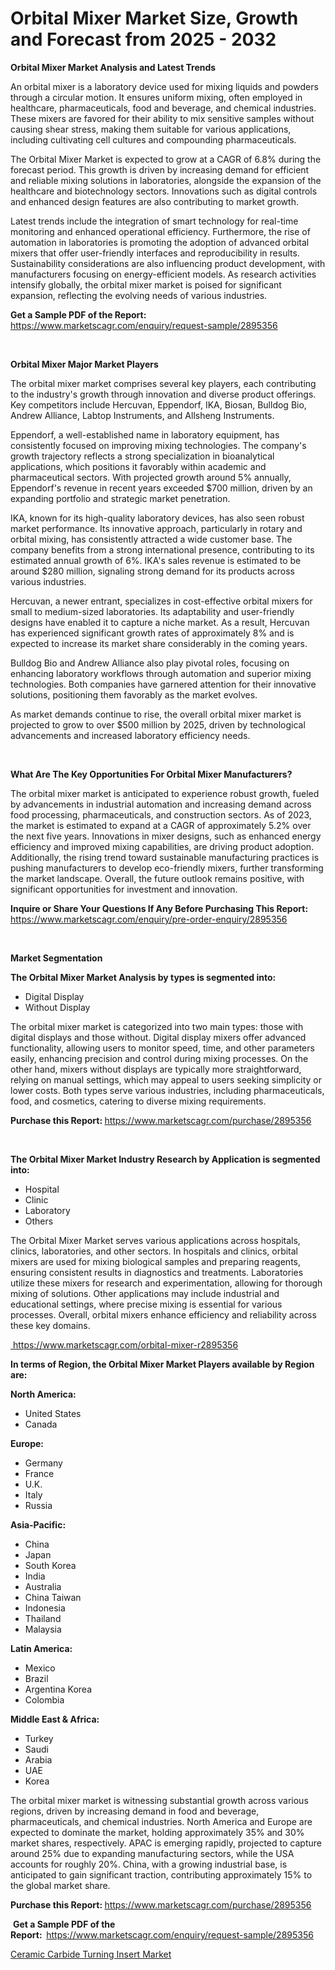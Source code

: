 <p><h1>Orbital Mixer Market Size, Growth and Forecast from 2025 - 2032</h1></p><p><strong>Orbital Mixer Market Analysis and Latest Trends</strong></p>
<p><p>An orbital mixer is a laboratory device used for mixing liquids and powders through a circular motion. It ensures uniform mixing, often employed in healthcare, pharmaceuticals, food and beverage, and chemical industries. These mixers are favored for their ability to mix sensitive samples without causing shear stress, making them suitable for various applications, including cultivating cell cultures and compounding pharmaceuticals.</p><p>The Orbital Mixer Market is expected to grow at a CAGR of 6.8% during the forecast period. This growth is driven by increasing demand for efficient and reliable mixing solutions in laboratories, alongside the expansion of the healthcare and biotechnology sectors. Innovations such as digital controls and enhanced design features are also contributing to market growth. </p><p>Latest trends include the integration of smart technology for real-time monitoring and enhanced operational efficiency. Furthermore, the rise of automation in laboratories is promoting the adoption of advanced orbital mixers that offer user-friendly interfaces and reproducibility in results. Sustainability considerations are also influencing product development, with manufacturers focusing on energy-efficient models. As research activities intensify globally, the orbital mixer market is poised for significant expansion, reflecting the evolving needs of various industries.</p></p>
<p><strong>Get a Sample PDF of the Report:&nbsp;</strong> <a href="https://www.marketscagr.com/enquiry/request-sample/2895356?utm_campaign=3117&utm_medium=2&utm_source=Github&utm_content=ia&utm_term=15032025&utm_id=orbital-mixer">https://www.marketscagr.com/enquiry/request-sample/2895356</a></p>
<p>&nbsp;</p>
<p><strong>Orbital Mixer Major Market Players</strong></p>
<p><p>The orbital mixer market comprises several key players, each contributing to the industry's growth through innovation and diverse product offerings. Key competitors include Hercuvan, Eppendorf, IKA, Biosan, Bulldog Bio, Andrew Alliance, Labtop Instruments, and Allsheng Instruments.</p><p>Eppendorf, a well-established name in laboratory equipment, has consistently focused on improving mixing technologies. The company's growth trajectory reflects a strong specialization in bioanalytical applications, which positions it favorably within academic and pharmaceutical sectors. With projected growth around 5% annually, Eppendorf's revenue in recent years exceeded $700 million, driven by an expanding portfolio and strategic market penetration.</p><p>IKA, known for its high-quality laboratory devices, has also seen robust market performance. Its innovative approach, particularly in rotary and orbital mixing, has consistently attracted a wide customer base. The company benefits from a strong international presence, contributing to its estimated annual growth of 6%. IKA's sales revenue is estimated to be around $280 million, signaling strong demand for its products across various industries.</p><p>Hercuvan, a newer entrant, specializes in cost-effective orbital mixers for small to medium-sized laboratories. Its adaptability and user-friendly designs have enabled it to capture a niche market. As a result, Hercuvan has experienced significant growth rates of approximately 8% and is expected to increase its market share considerably in the coming years.</p><p>Bulldog Bio and Andrew Alliance also play pivotal roles, focusing on enhancing laboratory workflows through automation and superior mixing technologies. Both companies have garnered attention for their innovative solutions, positioning them favorably as the market evolves.</p><p>As market demands continue to rise, the overall orbital mixer market is projected to grow to over $500 million by 2025, driven by technological advancements and increased laboratory efficiency needs.</p></p>
<p>&nbsp;</p>
<p><strong>What Are The Key Opportunities For Orbital Mixer Manufacturers?</strong></p>
<p><p>The orbital mixer market is anticipated to experience robust growth, fueled by advancements in industrial automation and increasing demand across food processing, pharmaceuticals, and construction sectors. As of 2023, the market is estimated to expand at a CAGR of approximately 5.2% over the next five years. Innovations in mixer designs, such as enhanced energy efficiency and improved mixing capabilities, are driving product adoption. Additionally, the rising trend toward sustainable manufacturing practices is pushing manufacturers to develop eco-friendly mixers, further transforming the market landscape. Overall, the future outlook remains positive, with significant opportunities for investment and innovation.</p></p>
<p><strong>Inquire or Share Your Questions If Any Before Purchasing This Report:</strong> <a href="https://www.marketscagr.com/enquiry/pre-order-enquiry/2895356?utm_campaign=3117&utm_medium=2&utm_source=Github&utm_content=ia&utm_term=15032025&utm_id=orbital-mixer">https://www.marketscagr.com/enquiry/pre-order-enquiry/2895356</a></p>
<p>&nbsp;</p>
<p><strong>Market Segmentation</strong></p>
<p><strong>The Orbital Mixer Market Analysis by types is segmented into:</strong></p>
<p><ul><li> Digital Display</li><li>Without Display </li></ul></p>
<p><p>The orbital mixer market is categorized into two main types: those with digital displays and those without. Digital display mixers offer advanced functionality, allowing users to monitor speed, time, and other parameters easily, enhancing precision and control during mixing processes. On the other hand, mixers without displays are typically more straightforward, relying on manual settings, which may appeal to users seeking simplicity or lower costs. Both types serve various industries, including pharmaceuticals, food, and cosmetics, catering to diverse mixing requirements.</p></p>
<p><strong>Purchase this Report:&nbsp;</strong><a href="https://www.marketscagr.com/purchase/2895356?utm_campaign=3117&utm_medium=2&utm_source=Github&utm_content=ia&utm_term=15032025&utm_id=orbital-mixer">https://www.marketscagr.com/purchase/2895356</a></p>
<p>&nbsp;</p>
<p><strong>The Orbital Mixer Market Industry Research by Application is segmented into:</strong></p>
<p><ul><li> Hospital</li><li>Clinic</li><li>Laboratory</li><li>Others </li></ul></p>
<p><p>The Orbital Mixer Market serves various applications across hospitals, clinics, laboratories, and other sectors. In hospitals and clinics, orbital mixers are used for mixing biological samples and preparing reagents, ensuring consistent results in diagnostics and treatments. Laboratories utilize these mixers for research and experimentation, allowing for thorough mixing of solutions. Other applications may include industrial and educational settings, where precise mixing is essential for various processes. Overall, orbital mixers enhance efficiency and reliability across these key domains.</p></p>
<p><a href="https://www.marketscagr.com/orbital-mixer-r2895356?utm_campaign=3117&utm_medium=2&utm_source=Github&utm_content=ia&utm_term=15032025&utm_id=orbital-mixer">&nbsp;https://www.marketscagr.com/orbital-mixer-r2895356</a></p>
<p><strong>In terms of Region, the Orbital Mixer Market Players available by Region are:</strong></p>
<p>
    <p> <strong> North America: </strong>
        <ul>
            <li>United States</li>
            <li>Canada</li>
        </ul>
        </p> 
    <p> <strong> Europe: </strong>
        <ul>
            <li>Germany</li>
            <li>France</li>
            <li>U.K.</li>
            <li>Italy</li>
            <li>Russia</li>
        </ul>
        </p> 
    <p> <strong> Asia-Pacific: </strong>
        <ul>
            <li>China</li>
            <li>Japan</li>
            <li>South Korea</li>
            <li>India</li>
            <li>Australia</li>
            <li>China Taiwan</li>
            <li>Indonesia</li>
            <li>Thailand</li>
            <li>Malaysia</li>
        </ul>
        </p> 
    <p> <strong> Latin America: </strong>
        <ul>
            <li>Mexico</li>
            <li>Brazil</li>
            <li>Argentina Korea</li>
            <li>Colombia</li>
        </ul>
        </p> 
    <p> <strong> Middle East & Africa: </strong>
        <ul>
            <li>Turkey</li>
            <li>Saudi</li>
            <li>Arabia</li>
            <li>UAE</li>
            <li>Korea</li>
        </ul>
    </p>
    </p>
<p><p>The orbital mixer market is witnessing substantial growth across various regions, driven by increasing demand in food and beverage, pharmaceuticals, and chemical industries. North America and Europe are expected to dominate the market, holding approximately 35% and 30% market shares, respectively. APAC is emerging rapidly, projected to capture around 25% due to expanding manufacturing sectors, while the USA accounts for roughly 20%. China, with a growing industrial base, is anticipated to gain significant traction, contributing approximately 15% to the global market share.</p></p>
<p><strong>Purchase this Report: </strong><a href="https://www.marketscagr.com/purchase/2895356?utm_campaign=3117&utm_medium=2&utm_source=Github&utm_content=ia&utm_term=15032025&utm_id=orbital-mixer">https://www.marketscagr.com/purchase/2895356</a></p>
<p>&nbsp;<strong>Get a Sample PDF of the Report:&nbsp;&nbsp;</strong><a href="https://www.marketscagr.com/enquiry/request-sample/2895356?utm_campaign=3117&utm_medium=2&utm_source=Github&utm_content=ia&utm_term=15032025&utm_id=orbital-mixer">https://www.marketscagr.com/enquiry/request-sample/2895356</a></p>
<p><strong></strong></p>
<p><p><a href="https://github.com/lizonbochil23/Market-Research-Report-List-1/blob/main/ceramic-carbide-turning-insert-market.md?utm_campaign=3117&utm_medium=2&utm_source=Github&utm_content=ia&utm_term=15032025&utm_id=orbital-mixer">Ceramic Carbide Turning Insert Market</a></p></p>